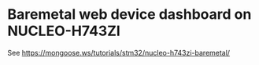 # Baremetal web device dashboard on NUCLEO-H743ZI

See https://mongoose.ws/tutorials/stm32/nucleo-h743zi-baremetal/
